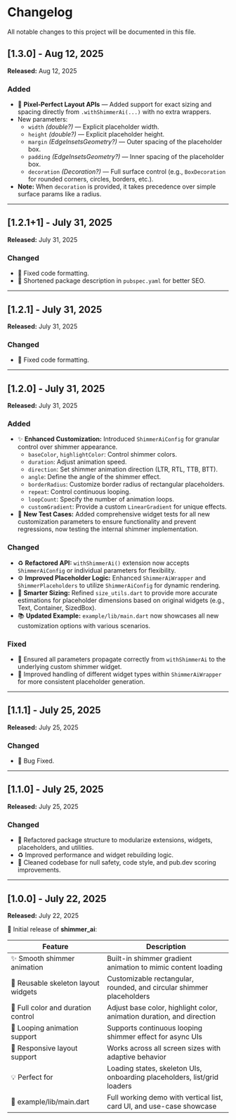 # Changelog

All notable changes to this project will be documented in this file.

## [1.3.0] - Aug 12, 2025
**Released:** Aug 12, 2025

### Added
- 🎯 **Pixel‑Perfect Layout APIs** — Added support for exact sizing and spacing directly from `.withShimmerAi(...)` with no extra wrappers.
- New parameters:
    - `width` *(double?)* — Explicit placeholder width.
    - `height` *(double?)* — Explicit placeholder height.
    - `margin` *(EdgeInsetsGeometry?)* — Outer spacing of the placeholder box.
    - `padding` *(EdgeInsetsGeometry?)* — Inner spacing of the placeholder box.
    - `decoration` *(Decoration?)* — Full surface control (e.g., `BoxDecoration` for rounded corners, circles, borders, etc.).
- **Note:** When `decoration` is provided, it takes precedence over simple surface params like a radius.

---

## [1.2.1+1] - July 31, 2025
**Released:** July 31, 2025

### Changed
- 🧹 Fixed code formatting.
- 📝 Shortened package description in `pubspec.yaml` for better SEO.

---

## [1.2.1] - July 31, 2025
**Released:** July 31, 2025

### Changed
- 🧹 Fixed code formatting.

---

## [1.2.0] - July 31, 2025
**Released:** July 31, 2025

### Added
- ✨ **Enhanced Customization:** Introduced `ShimmerAiConfig` for granular control over shimmer appearance.
    - `baseColor`, `highlightColor`: Control shimmer colors.
    - `duration`: Adjust animation speed.
    - `direction`: Set shimmer animation direction (LTR, RTL, TTB, BTT).
    - `angle`: Define the angle of the shimmer effect.
    - `borderRadius`: Customize border radius of rectangular placeholders.
    - `repeat`: Control continuous looping.
    - `loopCount`: Specify the number of animation loops.
    - `customGradient`: Provide a custom `LinearGradient` for unique effects.
- 🧪 **New Test Cases:** Added comprehensive widget tests for all new customization parameters to ensure functionality and prevent regressions, now testing the internal shimmer implementation.

### Changed
- ♻️ **Refactored API:** `withShimmerAi()` extension now accepts `ShimmerAiConfig` or individual parameters for flexibility.
- ⚙️ **Improved Placeholder Logic:** Enhanced `ShimmerAiWrapper` and `ShimmerPlaceholders` to utilize `ShimmerAiConfig` for dynamic rendering.
- 📏 **Smarter Sizing:** Refined `size_utils.dart` to provide more accurate estimations for placeholder dimensions based on original widgets (e.g., Text, Container, SizedBox).
- 📚 **Updated Example:** `example/lib/main.dart` now showcases all new customization options with various scenarios.

### Fixed
- 🐛 Ensured all parameters propagate correctly from `withShimmerAi` to the underlying custom shimmer widget.
- 🐛 Improved handling of different widget types within `ShimmerAiWrapper` for more consistent placeholder generation.

---

## [1.1.1] - July 25, 2025
**Released:** July 25, 2025

### Changed
- 🔧 Bug Fixed.

---

## [1.1.0] - July 25, 2025
**Released:** July 25, 2025

### Changed
- 🔧 Refactored package structure to modularize extensions, widgets, placeholders, and utilities.
- ♻️ Improved performance and widget rebuilding logic.
- 🧹 Cleaned codebase for null safety, code style, and pub.dev scoring improvements.

---

## [1.0.0] - July 22, 2025
**Released:** July 22, 2025

🎉 Initial release of **shimmer_ai**:

| Feature                              | Description                                                                 |
|--------------------------------------|-----------------------------------------------------------------------------|
| ✨ Smooth shimmer animation           | Built-in shimmer gradient animation to mimic content loading                |
| 🧱 Reusable skeleton layout widgets  | Customizable rectangular, rounded, and circular shimmer placeholders        |
| 🎨 Full color and duration control   | Adjust base color, highlight color, animation duration, and direction       |
| 🔁 Looping animation support         | Supports continuous looping shimmer effect for async UIs                    |
| 📱 Responsive layout support         | Works across all screen sizes with adaptive behavior                        |
| 💡 Perfect for                       | Loading states, skeleton UIs, onboarding placeholders, list/grid loaders    |
| 🧪 example/lib/main.dart              | Full working demo with vertical list, card UI, and use-case showcase        |
